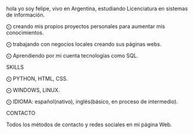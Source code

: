 hola
yo soy felipe, vivo en Argentina, estudiando Licenciatura en sistemas de información.

   ⨀  creando mis propios proyectos personales para aumentar mis conocimientos.
   
   
   ⨀  trabajando con negocios locales creando sus páginas webs.
   
   
   ⨀  Aprendiendo por mi cuenta tecnologías como SQL.
   
SKILLS
  
  ⨀   PYTHON, HTML, CSS.
  
  ⨀   WINDOWS, LINUX.
  
  ⨀   IDIOMA: español(nativo), inglés(básico, en proceso de intermedio).
  
CONTACTO

  Todos los métodos de contacto y redes sociales en mi página Web.
   
   

